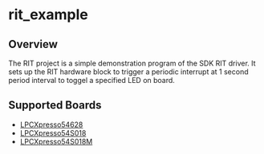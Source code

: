 # rit_example

## Overview
The RIT project is a simple demonstration program of the SDK RIT driver. It sets up the RIT
hardware block to trigger a periodic interrupt at 1 second period interval to toggel a specified
LED on board.

## Supported Boards
- [LPCXpresso54628](../../_boards/lpcxpresso54628/driver_examples/rit/example_board_readme.md)
- [LPCXpresso54S018](../../_boards/lpcxpresso54s018/driver_examples/rit/example_board_readme.md)
- [LPCXpresso54S018M](../../_boards/lpcxpresso54s018m/driver_examples/rit/example_board_readme.md)
